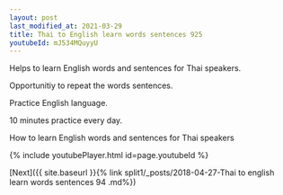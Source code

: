 ```yaml
---
layout: post
last_modified_at: 2021-03-29
title: Thai to English learn words sentences 925 
youtubeId: mJ534MQuyyU
---
```

 
 
Helps to learn English words and sentences for Thai speakers.

Opportunitiy to repeat the words sentences. 

Practice English language. 
 
10 minutes practice every day. 
 
How to learn English words and sentences for Thai speakers 
 
{% include youtubePlayer.html id=page.youtubeId %}
 
 
[Next]({{ site.baseurl }}{% link  split1/_posts/2018-04-27-Thai to english learn words sentences 94 .md%})
 
